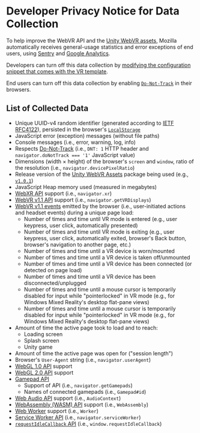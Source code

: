 # Developer Privacy Notice for Data Collection

To help improve the WebVR API and the [Unity WebVR assets](https://assetstore.unity.com/packages/templates/systems/webvr-assets-109152), Mozilla automatically receives general-usage statistics and error exceptions of end users, using [Sentry](https://sentry.io) and [Google Analytics](https://analytics.google.com/analytics/web/).

Developers can turn off this data collection by [modifying the configuration snippet that comes with the VR template](./docs/customization/disabling-telemetry.md).

End users can turn off this data collection by enabling [`Do-Not-Track`](https://developer.mozilla.org/en-US/docs/Web/HTTP/Headers/DNT) in their browsers.

## List of Collected Data

- Unique UUID-v4 random identifier (generated according to [IETF RFC4122](http://www.ietf.org/rfc/rfc4122.txt)), persisted in the browser's [`LocalStorage`](https://developer.mozilla.org/en-US/docs/Web/API/Storage/LocalStorage)
- JavaScript error (exception) messages (without file paths)
- Console messages (i.e., error, warning, log, info)
- Respects [Do-Not-Track](https://developer.mozilla.org/en-US/docs/Web/HTTP/Headers/DNT) (i.e., `DNT: 1` HTTP header and `navigator.doNotTrack === '1'` JavaScript value)
- Dimensions (width × height) of the browser's `screen` and `window`, ratio of the resolution (i.e., `navigator.devicePixelRatio`)
- Release version of the [Unity WebVR Assets](https://github.com/mozilla/unity-webvr-export) package being used (e.g., [`v1.0.1`](https://github.com/mozilla/unity-webvr-export/releases/tag/v1.0.1))
- JavaScript Heap memory used (measured in megabytes)
- [WebXR API](https://immersive-web.github.io/webxr/spec/latest/) support (i.e., `navigator.xr`)
- [WebVR v1.1 API](https://immersive-web.github.io/webvr/spec/1.1/) support (i.e., `navigator.getVRDisplays`)
- [WebVR v1.1 events](https://immersive-web.github.io/webvr/spec/1.1/#interface-window) emitted by the browser (i.e., user-initiated actions and headset events) during a unique page load:
    - Number of times and time until VR mode is entered (e.g., user keypress, user click, automatically presented)
    - Number of times and time until VR mode is exiting (e.g., user keypress, user click, automatically exited, browser's Back button, browser's navigation to another page, etc.)
    - Number of times and time until a VR device is worn/mounted
    - Number of times and time until a VR device is taken off/unmounted
    - Number of times and time until a VR device has been connected (or detected on page load)
    - Number of times and time until a VR device has been disconnected/unplugged
    - Number of times and time until a mouse cursor is temporarily disabled for input while "pointerlocked" in VR mode (e.g., for Windows Mixed Reality's desktop flat-pane views)
    - Number of times and time until a mouse cursor is temporarily disabled for input while "pointerlocked" in VR mode (e.g., for Windows Mixed Reality's desktop flat-pane views)
- Amount of time the active page took to load and to reach:
    - Loading screen
    - Splash screen
    - Unity game
- Amount of time the active page was open for ("session length")
- Browser's `User-Agent` string (i.e., `navigator.userAgent`)
- [WebGL 1.0 API](https://www.khronos.org/registry/webgl/specs/latest/1.0/) support
- [WebGL 2.0 API](https://www.khronos.org/registry/webgl/specs/latest/2.0/) support
- [Gamepad API](https://w3c.github.io/gamepad/)
    - Support of API (i.e., `navigator.getGamepads`)
    - Names of connected gamepads (i.e., `Gamepad#id`)
- [Web Audio API](https://webaudio.github.io/web-audio-api/) support (i.e., `AudioContext`)
- [WebAssembly (WASM) API](http://webassembly.org) support (i.e., `WebAssembly`)
- [Web Worker](https://developer.mozilla.org/en-US/docs/Web/API/Web_Workers_API) support (i.e., `Worker`)
- [Service Worker API](https://developer.mozilla.org/en-US/docs/Web/API/Service_Worker_API) (i.e., `navigator.serviceWorker`)
- [`requestIdleCallback` API](https://developer.mozilla.org/en-US/docs/Web/API/Window/requestIdleCallback) (i.e., `window.requestIdleCallback`)